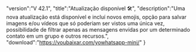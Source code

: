 "version":"V 42.1",
 "title":"Atualização disponível 🛠️",
 "description":"Uma nova atualização está disponível e incluí novos emojis, opção para salvar imagens e/ou vídeos que só poderiam ser vistos uma única vez, possibilidade de filtrar apenas as mensagens envidas por um determinado contato em um grupo e outros recursos.",
"download":"https://voubaixar.com/yowhatsapp-mini/"
}
